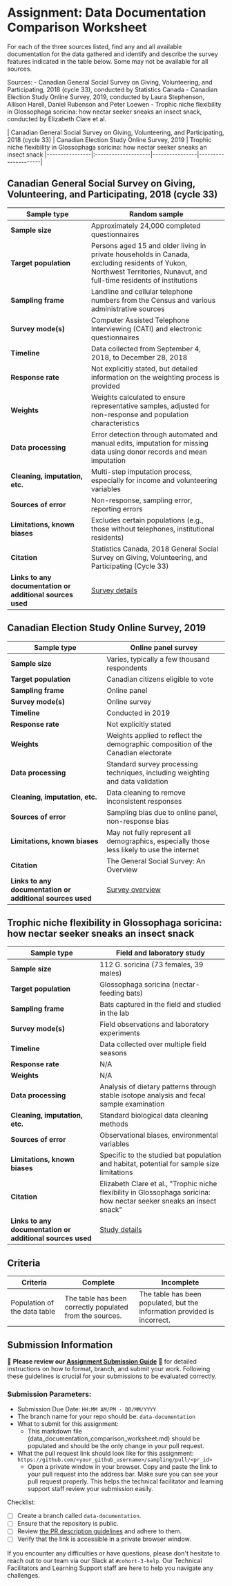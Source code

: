 # Assignment: Data Documentation Comparison Worksheet

For each of the three sources listed, find any and all available documentation for the data gathered and identify and describe the survey features indicated in the table below. Some may not be available for all sources.

Sources: - Canadian General Social Survey on Giving, Volunteering, and Participating, 2018 (cycle 33), conducted by Statistics Canada - Canadian Election Study Online Survey, 2019, conducted by Laura Stephenson, Allison Harell, Daniel Rubenson and Peter Loewen - Trophic niche flexibility in Glossophaga soricina: how nectar seeker sneaks an insect snack, conducted by Elizabeth Clare et al.

| Canadian General Social Survey on Giving, Volunteering, and Participating, 2018 (cycle 33) | Canadian Election Study Online Survey, 2019 | Trophic niche flexibility in Glossophaga soricina: how nectar seeker sneaks an insect snack |----------------|:--------------------|----------------|---------------------|

## Canadian General Social Survey on Giving, Volunteering, and Participating, 2018 (cycle 33)

| **Sample type** | Random sample |
|-----------------|---------------|
| **Sample size** | Approximately 24,000 completed questionnaires |
| **Target population** | Persons aged 15 and older living in private households in Canada, excluding residents of Yukon, Northwest Territories, Nunavut, and full-time residents of institutions |
| **Sampling frame** | Landline and cellular telephone numbers from the Census and various administrative sources |
| **Survey mode(s)** | Computer Assisted Telephone Interviewing (CATI) and electronic questionnaires |
| **Timeline** | Data collected from September 4, 2018, to December 28, 2018 |
| **Response rate** | Not explicitly stated, but detailed information on the weighting process is provided |
| **Weights** | Weights calculated to ensure representative samples, adjusted for non-response and population characteristics |
| **Data processing** | Error detection through automated and manual edits, imputation for missing data using donor records and mean imputation |
| **Cleaning, imputation, etc.** | Multi-step imputation process, especially for income and volunteering variables |
| **Sources of error** | Non-response, sampling error, reporting errors |
| **Limitations, known biases** | Excludes certain populations (e.g., those without telephones, institutional residents) |
| **Citation** | Statistics Canada, 2018 General Social Survey on Giving, Volunteering, and Participating (Cycle 33) |
| **Links to any documentation or additional sources used** | [Survey details](https://www23.statcan.gc.ca/imdb/p2SV.pl?Function=getSurvey&SDDS=4430) |

## Canadian Election Study Online Survey, 2019

| **Sample type** | Online panel survey |
|-----------------|---------------------|
| **Sample size** | Varies, typically a few thousand respondents |
| **Target population** | Canadian citizens eligible to vote |
| **Sampling frame** | Online panel |
| **Survey mode(s)** | Online survey |
| **Timeline** | Conducted in 2019 |
| **Response rate** | Not explicitly stated |
| **Weights** | Weights applied to reflect the demographic composition of the Canadian electorate |
| **Data processing** | Standard survey processing techniques, including weighting and data validation |
| **Cleaning, imputation, etc.** | Data cleaning to remove inconsistent responses |
| **Sources of error** | Sampling bias due to online panel, non-response bias |
| **Limitations, known biases** | May not fully represent all demographics, especially those less likely to use the internet |
| **Citation** | The General Social Survey: An Overview |
| **Links to any documentation or additional sources used** | [Survey overview](https://dataverse.harvard.edu/dataset.xhtml?persistentId=doi:10.7910/DVN/DUS88V) |

## Trophic niche flexibility in Glossophaga soricina: how nectar seeker sneaks an insect snack

| **Sample type** | Field and laboratory study |
|-----------------|---------------------------|
| **Sample size** | 112 G. soricina (73 females, 39 males) |
| **Target population** | Glossophaga soricina (nectar-feeding bats) |
| **Sampling frame** | Bats captured in the field and studied in the lab |
| **Survey mode(s)** | Field observations and laboratory experiments |
| **Timeline** | Data collected over multiple field seasons |
| **Response rate** | N/A |
| **Weights** | N/A |
| **Data processing** | Analysis of dietary patterns through stable isotope analysis and fecal sample examination |
| **Cleaning, imputation, etc.** | Standard biological data cleaning methods |
| **Sources of error** | Observational biases, environmental variables |
| **Limitations, known biases** | Specific to the studied bat population and habitat, potential for sample size limitations |
| **Citation** | Elizabeth Clare et al., "Trophic niche flexibility in Glossophaga soricina: how nectar seeker sneaks an insect snack" |
| **Links to any documentation or additional sources used** | [Study details](https://besjournals.onlinelibrary.wiley.com/doi/full/10.1111/1365-2435.12192) |
















## Criteria

|Criteria|Complete|Incomplete|
|--------|----|----|
|Population of the data table|The table has been correctly populated from the sources.|The table has been populated, but the information provided is incorrect.|

## Submission Information

🚨 **Please review our [Assignment Submission Guide](https://github.com/UofT-DSI/onboarding/blob/main/onboarding_documents/submissions.md)** 🚨 for detailed instructions on how to format, branch, and submit your work. Following these guidelines is crucial for your submissions to be evaluated correctly.

### Submission Parameters:
* Submission Due Date: `HH:MM AM/PM - DD/MM/YYYY`
* The branch name for your repo should be: `data-documentation`
* What to submit for this assignment:
     * This markdown file (data_documentation_comparison_worksheet.md) should be populated and should be the only change in your pull request.
* What the pull request link should look like for this assignment: `https://github.com/<your_github_username>/sampling/pull/<pr_id>`
     * Open a private window in your browser. Copy and paste the link to your pull request into the address bar. Make sure you can see your pull request properly. This helps the technical facilitator and learning support staff review your submission easily.

Checklist:
- [ ] Create a branch called `data-documentation`.
- [ ] Ensure that the repository is public.
- [ ] Review [the PR description guidelines](https://github.com/UofT-DSI/onboarding/blob/main/onboarding_documents/submissions.md#guidelines-for-pull-request-descriptions) and adhere to them.
- [ ] Verify that the link is accessible in a private browser window.

If you encounter any difficulties or have questions, please don't hesitate to reach out to our team via our Slack at `#cohort-3-help`. Our Technical Facilitators and Learning Support staff are here to help you navigate any challenges.
